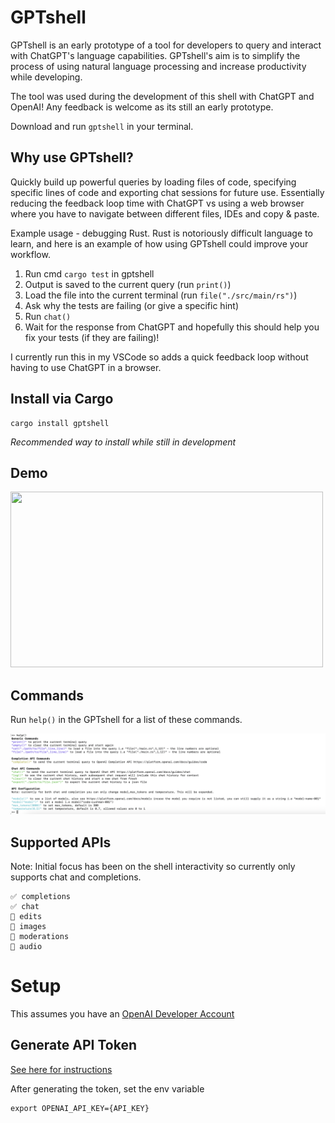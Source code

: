 # GPTshell 

GPTshell is an early prototype of a tool for developers to query and interact with ChatGPT's language capabilities. GPTshell's aim is to simplify the process of using natural language processing and increase productivity while developing.

The tool was used during the development of this shell with ChatGPT and OpenAI! Any feedback is welcome as its still an early prototype. 

Download and run `gptshell` in your terminal.

## Why use GPTshell?

Quickly build up powerful queries by loading files of code, specifying specific lines of code and exporting chat sessions for future use. Essentially reducing the feedback loop time with ChatGPT vs using a web browser where you have to navigate between different files, IDEs and copy & paste. 

Example usage - debugging Rust. Rust is notoriously difficult language to learn, and here is an example of how using GPTshell could improve your workflow.

1) Run cmd `cargo test` in gptshell 
2) Output is saved to the current query (run `print()`)
3) Load the file into the current terminal (run `file("./src/main/rs")`)
4) Ask why the tests are failing (or give a specific hint)
5) Run `chat()`
6) Wait for the response from ChatGPT and hopefully this should help you fix your tests (if they are failing)! 

I currently run this in my VSCode so adds a quick feedback loop without having to use ChatGPT in a browser.

## Install via Cargo

```
cargo install gptshell
```

*Recommended way to install while still in development*

## Demo
<img src="https://user-images.githubusercontent.com/20296911/224504826-7ab2c4ed-75fd-4f56-b1b6-482ec44f0606.gif" width=500 height=281>

## Commands

Run `help()` in the GPTshell for a list of these commands.

<img src="./assets/commands.png" alt="commands">

## Supported APIs

Note: Initial focus has been on the shell interactivity so currently only supports chat and completions. 

```
✅ completions
✅ chat
🚧 edits
🚧 images
🚧 moderations
🚧 audio
```

# Setup

This assumes you have an [OpenAI Developer Account](https://platform.openai.com/)

## Generate API Token 

[See here for instructions](https://platform.openai.com/account/api-keys)

After generating the token, set the env variable 
```
export OPENAI_API_KEY={API_KEY}
```
